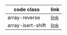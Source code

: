 




code class        | link
------------      | -------------
array-reverse     | [link](http://github.com)
array-isert-shift | [link](http://github.com)
